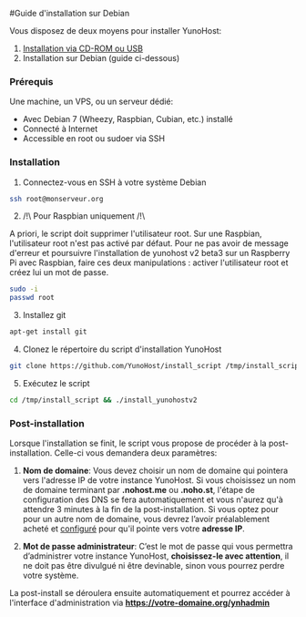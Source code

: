 #Guide d'installation sur Debian

Vous disposez de deux moyens pour installer YunoHost:

1. [Installation via CD-ROM ou USB](/install_fr)
2. Installation sur Debian (guide ci-dessous)

### Prérequis
Une machine, un VPS, ou un serveur dédié:

* Avec Debian 7 (Wheezy, Raspbian, Cubian, etc.) installé
* Connecté à Internet
* Accessible en root ou sudoer via SSH

### Installation

1. Connectez-vous en SSH à votre système Debian
```bash
ssh root@monserveur.org
```

2. /!\ Pour Raspbian uniquement /!\

A priori, le script doit supprimer l'utilisateur root.
Sur une Raspbian, l'utilisateur root n'est pas activé par défaut.
Pour ne pas avoir de message d'erreur et poursuivre l'installation de yunohost v2 beta3 sur un Raspberry Pi avec Raspbian, faire ces deux manipulations : activer l'utilisateur root et créez lui un mot de passe.
```bash
sudo -i
passwd root
```

3. Installez git
```bash
apt-get install git
```

4. Clonez le répertoire du script d'installation YunoHost
```bash
git clone https://github.com/YunoHost/install_script /tmp/install_script
```

5. Exécutez le script
```bash
cd /tmp/install_script && ./install_yunohostv2
```

### Post-installation

Lorsque l'installation se finit, le script vous propose de procéder à la post-installation. Celle-ci vous demandera deux paramètres:

1. **Nom de domaine**: Vous devez choisir un nom de domaine qui pointera vers l'adresse IP de votre instance YunoHost. Si vous choisissez un nom de domaine terminant par **.nohost.me** ou **.noho.st**, l'étape de configuration des DNS se fera automatiquement et vous n'aurez qu'à attendre 3 minutes à la fin de la post-installation. Si vous optez pour pour un autre nom de domaine, vous devrez l’avoir préalablement acheté et [configuré](/dns_fr) pour qu'il pointe vers votre **adresse IP**.

2. **Mot de passe administrateur**: C’est le mot de passe qui vous permettra d’administrer votre instance YunoHost, **choisissez-le avec attention**, il ne doit pas être divulgué ni être devinable, sinon vous pourrez perdre votre système.

La post-install se déroulera ensuite automatiquement et pourrez accéder à l'interface d'administration via **https://votre-domaine.org/ynhadmin**
